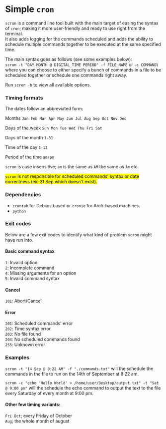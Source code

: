 # Simple `cron`
`scron` is a command line tool built with the main target of easing the syntax of `cron`; making it more user-friendly and ready to use right from the terminal.\
It also adds logging for the commands scheduled and adds the ability to schedule multiple commands together to be executed at the same specified time.

The main syntax goes as follows (see some examples below):\
`scron -t "DAY MONTH @ DIGITAL_TIME PERIOD" -f FILE_NAME` or `-c COMMAND`\ where you can choose to either specify a bunch of commands in a file to be scheduled together or schedule one commands right away.

Run `scron -h` to view all available options.

### Timing formats
The dates follow an abbreviated form:

Months `Jan Feb Mar Apr May Jun Jul Aug Sep Oct Nov Dec`

Days of the week `Sun Mon Tue Wed Thu Fri Sat`

Days of the month `1-31`

Time of the day `1-12`

Period of the time `am/pm`

`scron` is case insensitive; `am` is the same as `AM` the same as `Am` etc.

<mark>`scron` is not responsible for scheduled commands' syntax or date correctness (ex: 31 Sep which doesn't exist).</mark>

### Dependencies
- `crontab` for Debian-based or `cronie` for Arch-based machines.
- `python`

### Exit codes
Below are a few exit codes to identify what kind of problem `scron` might have run into.
#### Basic command syntax
`1`: Invalid option\
`2`: Incomplete command\
`4`: Missing arguments for an option\
`5`: Invalid command syntax

#### Cancel
`101`: Abort/Cancel

#### Error
`201`: Scheduled commands' error\
`202`: Time syntax error\
`203`: No file found\
`204`: No scheduled commands found\
`255`: Unknown error

### Examples

`scron -t "14 Sep @ 8:22 AM" -f "./commands.txt"` will the schedule the commands in the file to run on the 14th of September at 8:22 am.

`scron -c "echo 'Hello World' > /home/user/Desktop/output.txt" -t "Sat @ 9:00 pm"` will the schedule the echo command to output the text to the file every Saturday of every month at 9:00 pm.

#### Other few timing variants:

`Fri Oct`; every Friday of October\
`Aug`; the whole month of august
